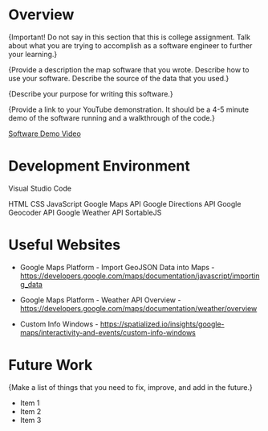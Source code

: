 # Overview

{Important! Do not say in this section that this is college assignment. Talk about what you are trying to accomplish as a software engineer to further your learning.}

{Provide a description the map software that you wrote. Describe how to use your software. Describe the source of the data that you used.}

{Describe your purpose for writing this software.}

{Provide a link to your YouTube demonstration. It should be a 4-5 minute demo of the software running and a walkthrough of the code.}

[Software Demo Video](http://youtube.link.goes.here)

# Development Environment

Visual Studio Code

HTML
CSS
JavaScript
Google Maps API
Google Directions API
Google Geocoder API
Google Weather API
SortableJS

# Useful Websites

- Google Maps Platform - Import GeoJSON Data into Maps - https://developers.google.com/maps/documentation/javascript/importing_data

- Google Maps Platform - Weather API Overview - https://developers.google.com/maps/documentation/weather/overview

- Custom Info Windows - https://spatialized.io/insights/google-maps/interactivity-and-events/custom-info-windows

# Future Work

{Make a list of things that you need to fix, improve, and add in the future.}

- Item 1
- Item 2
- Item 3
